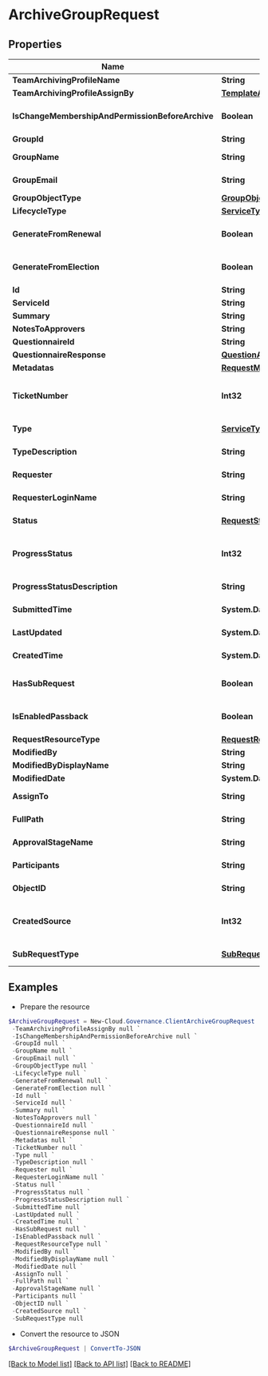 # ArchiveGroupRequest
## Properties

Name | Type | Description | Notes
------------ | ------------- | ------------- | -------------
**TeamArchivingProfileName** | **String** | Team Archiving Profile Name | [optional] 
**TeamArchivingProfileAssignBy** | [**TemplateAssignBy**](TemplateAssignBy.md) | Team Archiving Profile AssignBy | [optional] 
**IsChangeMembershipAndPermissionBeforeArchive** | **Boolean** | IsChangeMembershipAndPermissionBeforeArchive | [optional] [default to $false]
**GroupId** | **String** | Object ID | [optional] 
**GroupName** | **String** | Group name | [optional] [readonly] 
**GroupEmail** | **String** | Group e-mail address | [optional] [readonly] 
**GroupObjectType** | [**GroupObjectType**](GroupObjectType.md) | Group type | [optional] 
**LifecycleType** | [**ServiceType**](ServiceType.md) | Lifecycle type | [optional] 
**GenerateFromRenewal** | **Boolean** | If generate from renewal | [optional] [default to $false]
**GenerateFromElection** | **Boolean** | If generate from election | [optional] [default to $false]
**Id** | **String** | Id of request. | [optional] 
**ServiceId** | **String** | Id of service. | [optional] 
**Summary** | **String** | Summary of request. | [optional] 
**NotesToApprovers** | **String** | Notes to approvers. | [optional] 
**QuestionnaireId** | **String** | Id of questionnaire | [optional] 
**QuestionnaireResponse** | [**QuestionAnswerResponse[]**](QuestionAnswerResponse.md) | Questionnaire question and answer of request. | [optional] 
**Metadatas** | [**RequestMetadata[]**](RequestMetadata.md) | Metadata of request. | [optional] 
**TicketNumber** | **Int32** | Ticket number of request. | [optional] [readonly] [default to 0]
**Type** | [**ServiceType**](ServiceType.md) | Service type of request. | [optional] [readonly] 
**TypeDescription** | **String** | Service type description of request. | [optional] [readonly] 
**Requester** | **String** | Requester display name. | [optional] [readonly] 
**RequesterLoginName** | **String** | Requester login name. | [optional] [readonly] 
**Status** | [**RequestStatus**](RequestStatus.md) | Status of request. | [optional] [readonly] 
**ProgressStatus** | **Int32** | Progress status of request. | [optional] [readonly] [default to 0]
**ProgressStatusDescription** | **String** | Progress status description of request. | [optional] [readonly] 
**SubmittedTime** | **System.DateTime** | Submitted time of request. | [optional] [readonly] 
**LastUpdated** | **System.DateTime** | Last updated time of request. | [optional] [readonly] 
**CreatedTime** | **System.DateTime** | Created time of request. | [optional] [readonly] 
**HasSubRequest** | **Boolean** | HasSubRequest | [optional] [default to $false]
**IsEnabledPassback** | **Boolean** |  | [optional] [default to $false]
**RequestResourceType** | [**RequestResourceType**](RequestResourceType.md) | RequestResourceType | [optional] 
**ModifiedBy** | **String** | ModifiedBy | [optional] 
**ModifiedByDisplayName** | **String** | ModifiedByDisplayName | [optional] 
**ModifiedDate** | **System.DateTime** | ModifiedDate | [optional] 
**AssignTo** | **String** | Task assignee of request. | [optional] [readonly] 
**FullPath** | **String** | Object full path of request. | [optional] [readonly] 
**ApprovalStageName** | **String** | Approval stage name of request. | [optional] [readonly] 
**Participants** | **String** | Participants of request. | [optional] [readonly] 
**ObjectID** | **String** | Object full path/email/private channel of request. | [optional] [readonly] 
**CreatedSource** | **Int32** |  | [optional] [readonly] [default to 0]
**SubRequestType** | [**SubRequestType**](SubRequestType.md) |  | [optional] [readonly] 

## Examples

- Prepare the resource
```powershell
$ArchiveGroupRequest = New-Cloud.Governance.ClientArchiveGroupRequest  -TeamArchivingProfileName null `
 -TeamArchivingProfileAssignBy null `
 -IsChangeMembershipAndPermissionBeforeArchive null `
 -GroupId null `
 -GroupName null `
 -GroupEmail null `
 -GroupObjectType null `
 -LifecycleType null `
 -GenerateFromRenewal null `
 -GenerateFromElection null `
 -Id null `
 -ServiceId null `
 -Summary null `
 -NotesToApprovers null `
 -QuestionnaireId null `
 -QuestionnaireResponse null `
 -Metadatas null `
 -TicketNumber null `
 -Type null `
 -TypeDescription null `
 -Requester null `
 -RequesterLoginName null `
 -Status null `
 -ProgressStatus null `
 -ProgressStatusDescription null `
 -SubmittedTime null `
 -LastUpdated null `
 -CreatedTime null `
 -HasSubRequest null `
 -IsEnabledPassback null `
 -RequestResourceType null `
 -ModifiedBy null `
 -ModifiedByDisplayName null `
 -ModifiedDate null `
 -AssignTo null `
 -FullPath null `
 -ApprovalStageName null `
 -Participants null `
 -ObjectID null `
 -CreatedSource null `
 -SubRequestType null
```

- Convert the resource to JSON
```powershell
$ArchiveGroupRequest | ConvertTo-JSON
```

[[Back to Model list]](../README.md#documentation-for-models) [[Back to API list]](../README.md#documentation-for-api-endpoints) [[Back to README]](../README.md)

